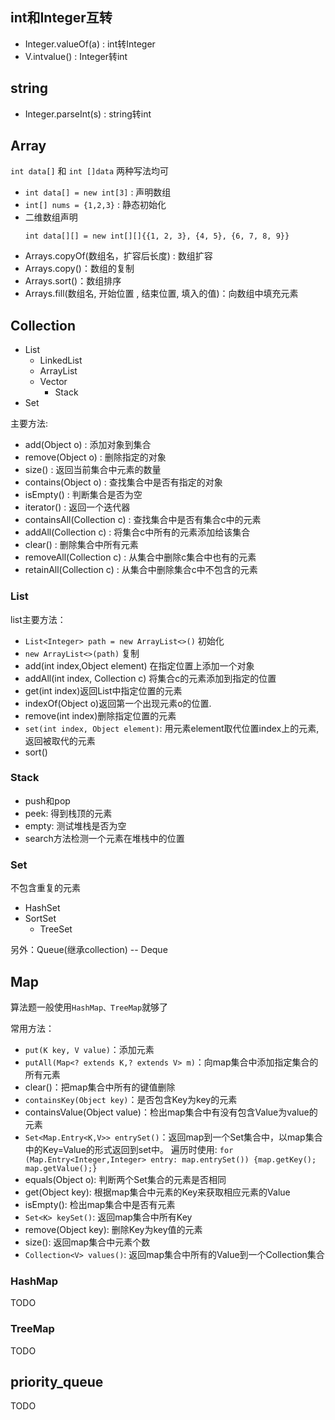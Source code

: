 
## int和Integer互转

- Integer.valueOf(a) : int转Integer
- V.intvalue() : Integer转int

## string

- Integer.parseInt(s) : string转int

## Array

`int data[]` 和 `int []data` 两种写法均可

- `int data[] = new int[3]` : 声明数组
- `int[] nums = {1,2,3}` : 静态初始化
- 二维数组声明
  ```
  int data[][] = new int[][]{{1, 2, 3}, {4, 5}, {6, 7, 8, 9}}
  ``` 
- Arrays.copyOf(数组名，扩容后长度) : 数组扩容
- Arrays.copy()：数组的复制
- Arrays.sort()：数组排序
- Arrays.fill(数组名, 开始位置 , 结束位置, 填入的值)：向数组中填充元素


## Collection 

- List
  - LinkedList
  - ArrayList
  - Vector
    - Stack
- Set

主要方法:

- add(Object o) : 添加对象到集合
- remove(Object o) : 删除指定的对象
- size() : 返回当前集合中元素的数量
- contains(Object o) : 查找集合中是否有指定的对象
- isEmpty() : 判断集合是否为空
- iterator() : 返回一个迭代器
- containsAll(Collection c) : 查找集合中是否有集合c中的元素
- addAll(Collection c) : 将集合c中所有的元素添加给该集合
- clear() : 删除集合中所有元素
- removeAll(Collection c) : 从集合中删除c集合中也有的元素
- retainAll(Collection c) : 从集合中删除集合c中不包含的元素

### List

list主要方法：

- `List<Integer> path = new ArrayList<>()` 初始化
- `new ArrayList<>(path)` 复制
- add(int index,Object element) 在指定位置上添加一个对象
- addAll(int index, Collection c) 将集合c的元素添加到指定的位置
- get(int index)返回List中指定位置的元素
- indexOf(Object o)返回第一个出现元素o的位置.
- remove(int index)删除指定位置的元素
- `set(int index, Object element)`: 用元素element取代位置index上的元素,返回被取代的元素
- sort()

### Stack

- push和pop
- peek: 得到栈顶的元素
- empty: 测试堆栈是否为空
- search方法检测一个元素在堆栈中的位置

### Set

不包含重复的元素

- HashSet
- SortSet
  - TreeSet

另外：Queue(继承collection) -- Deque

## Map

算法题一般使用`HashMap、TreeMap`就够了

常用方法：

- `put(K key, V value)`：添加元素
- `putAll(Map<? extends K,? extends V> m)`：向map集合中添加指定集合的所有元素
- clear()：把map集合中所有的键值删除
- `containsKey(Object key)`：是否包含Key为key的元素
- containsValue(Object value)：检出map集合中有没有包含Value为value的元素
- `Set<Map.Entry<K,V>> entrySet()`：返回map到一个Set集合中，以map集合中的Key=Value的形式返回到set中。
  遍历时使用: `for (Map.Entry<Integer,Integer> entry: map.entrySet()) {map.getKey(); map.getValue();}`
- equals(Object o): 判断两个Set集合的元素是否相同
- get(Object key): 根据map集合中元素的Key来获取相应元素的Value
- isEmpty(): 检出map集合中是否有元素
- `Set<K> keySet()`: 返回map集合中所有Key
- remove(Object key): 删除Key为key值的元素      
- size(): 返回map集合中元素个数
- `Collection<V> values()`: 返回map集合中所有的Value到一个Collection集合
                                       
### HashMap

TODO

### TreeMap

TODO

## priority_queue

TODO


